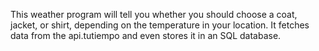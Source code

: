 This weather program will tell you whether you should choose a coat, jacket, or shirt, depending on the temperature in your location. It fetches data from the api.tutiempo and even stores it in an SQL database.
